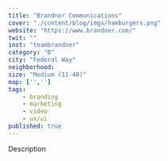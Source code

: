 ```yaml
---
title: "Brandner Communications"
cover: "./content/blog/imgs/hamburgers.png"
website: "https://www.brandner.com/"
twit: ""
inst: "teambrandner"
category: "B"
city: "Federal Way"
neighborhood:
size: "Medium (11-40)"
map: ['','']
tags:
    - branding
    - marketing
    - video
    - ux/ui
published: true
---
```


Description
